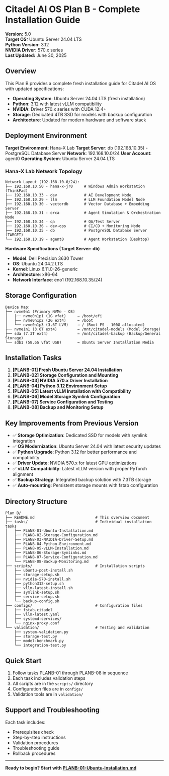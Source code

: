 # Citadel AI OS Plan B - Complete Installation Guide

**Version:** 5.0  
**Target OS:** Ubuntu Server 24.04 LTS  
**Python Version:** 3.12  
**NVIDIA Driver:** 570.x series  
**Last Updated:** June 30, 2025

## Overview

This Plan B provides a complete fresh installation guide for Citadel AI OS with updated specifications:

- **Operating System**: Ubuntu Server 24.04 LTS (fresh installation)
- **Python**: 3.12 with latest vLLM compatibility
- **NVIDIA**: Driver 570.x series with CUDA 12.4+
- **Storage**: Dedicated 4TB SSD for models with backup configuration
- **Architecture**: Updated for modern hardware and software stack

## Deployment Environment

**Target Environment**: Hana-X Lab
**Target Server**: db (192.168.10.35) - PostgreSQL Database Server
**Network**: 192.168.10.0/24
**User Account**: agent0
**Operating System**: Ubuntu Server 24.04 LTS

### Hana-X Lab Network Topology

```
Network Layout (192.168.10.0/24):
├── 192.168.10.50 - hana-x-jr0     # Windows Admin Workstation (ThinkPad)
├── 192.168.10.33 - dev            # AI Development Node
├── 192.168.10.29 - llm            # LLM Foundation Model Node
├── 192.168.10.30 - vectordb       # Vector Database + Embedding Server
├── 192.168.10.31 - orca           # Agent Simulation & Orchestration Node
├── 192.168.10.34 - qa             # QA/Test Server
├── 192.168.10.36 - dev-ops        # CI/CD + Monitoring Node
├── 192.168.10.35 - db             # PostgreSQL Database Server (TARGET)
└── 192.168.10.19 - agent0         # Agent Workstation (Desktop)
```

**Hardware Specifications (Target Server: db)**
- **Model**: Dell Precision 3630 Tower
- **OS**: Ubuntu 24.04.2 LTS
- **Kernel**: Linux 6.11.0-26-generic
- **Architecture**: x86-64
- **Network Interface**: eno1 (192.168.10.35/24)

## Storage Configuration

```
Device Map:
├── nvme0n1 (Primary NVMe - OS)
│   ├── nvme0n1p1 (1G vfat)     → /boot/efi
│   ├── nvme0n1p2 (2G ext4)     → /boot  
│   └── nvme0n1p3 (3.6T LVM)    → / (Root FS - 100G allocated)
├── nvme1n1 (3.6T ext4)         → /mnt/citadel-models (Model Storage)
├── sda (7.3T ext4)             → /mnt/citadel-backup (Backup/General Storage)
└── sdb1 (58.6G vfat USB)       → Ubuntu Server Installation Media
```

## Installation Tasks

1. **[PLANB-01] Fresh Ubuntu Server 24.04 Installation**
2. **[PLANB-02] Storage Configuration and Mounting**
3. **[PLANB-03] NVIDIA 570.x Driver Installation**
4. **[PLANB-04] Python 3.12 Environment Setup**
5. **[PLANB-05] Latest vLLM Installation with Compatibility**
6. **[PLANB-06] Model Storage Symlink Configuration**
7. **[PLANB-07] Service Configuration and Testing**
8. **[PLANB-08] Backup and Monitoring Setup**

## Key Improvements from Previous Version

- ✅ **Storage Optimization**: Dedicated SSD for models with symlink integration
- ✅ **OS Modernization**: Ubuntu Server 24.04 with latest security updates
- ✅ **Python Upgrade**: Python 3.12 for better performance and compatibility
- ✅ **Driver Update**: NVIDIA 570.x for latest GPU optimizations
- ✅ **vLLM Compatibility**: Latest vLLM version with proper PyTorch alignment
- ✅ **Backup Strategy**: Integrated backup solution with 7.3TB storage
- ✅ **Auto-mounting**: Persistent storage mounts with fstab configuration

## Directory Structure

```
Plan B/
├── README.md                           # This overview document
├── tasks/                              # Individual installation tasks
│   ├── PLANB-01-Ubuntu-Installation.md
│   ├── PLANB-02-Storage-Configuration.md
│   ├── PLANB-03-NVIDIA-Driver-Setup.md
│   ├── PLANB-04-Python-Environment.md
│   ├── PLANB-05-vLLM-Installation.md
│   ├── PLANB-06-Storage-Symlinks.md
│   ├── PLANB-07-Service-Configuration.md
│   └── PLANB-08-Backup-Monitoring.md
├── scripts/                            # Installation scripts
│   ├── ubuntu-post-install.sh
│   ├── storage-setup.sh
│   ├── nvidia-570-install.sh
│   ├── python312-setup.sh
│   ├── vllm-latest-install.sh
│   ├── symlink-setup.sh
│   ├── service-setup.sh
│   └── backup-config.sh
├── configs/                            # Configuration files
│   ├── fstab.citadel
│   ├── vllm-latest.yaml
│   ├── systemd-services/
│   └── nginx-proxy.conf
└── validation/                         # Testing and validation
    ├── system-validation.py
    ├── storage-test.py
    ├── model-benchmark.py
    └── integration-test.py
```

## Quick Start

1. Follow tasks PLANB-01 through PLANB-08 in sequence
2. Each task includes validation steps
3. All scripts are in the `scripts/` directory
4. Configuration files are in `configs/`
5. Validation tools are in `validation/`

## Support and Troubleshooting

Each task includes:
- Prerequisites check
- Step-by-step instructions
- Validation procedures
- Troubleshooting guide
- Rollback procedures

---

**Ready to begin? Start with [PLANB-01-Ubuntu-Installation.md](tasks/PLANB-01-Ubuntu-Installation.md)**